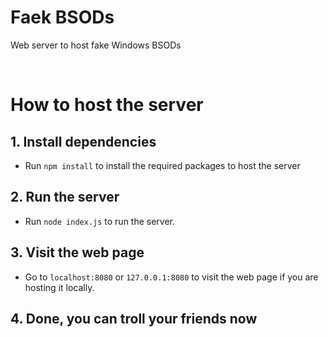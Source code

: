 # Faek BSODs

Web server to host fake Windows BSODs

<br>

# How to host the server

## 1. Install dependencies
- Run `npm install` to install the required packages to host the server

## 2. Run the server
- Run `node index.js` to run the server.

## 3. Visit the web page
- Go to `localhost:8080` or `127.0.0.1:8080` to visit the web page if you are hosting it locally.

## 4. Done, you can troll your friends now